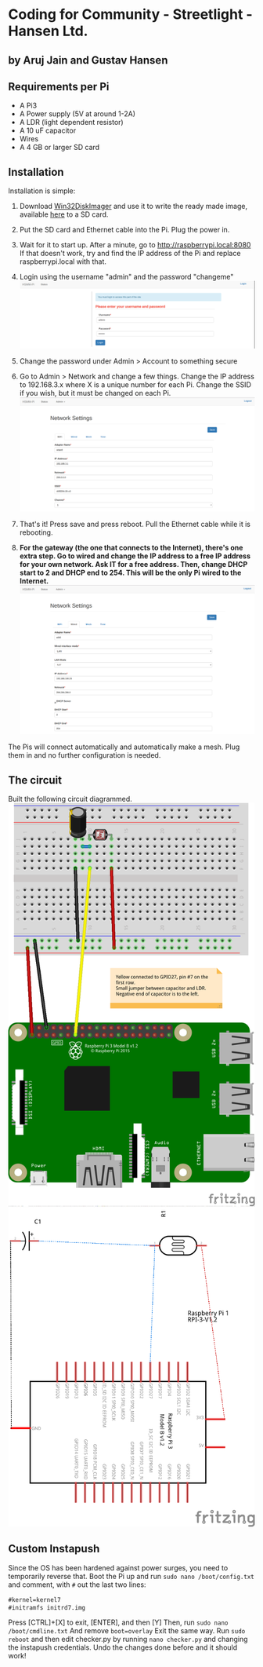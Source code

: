# Coding for Community - Streetlight - Hansen Ltd.
## by Aruj Jain and Gustav Hansen

## Requirements per Pi
 - A Pi3
 - A Power supply (5V at around 1-2A)
 - A LDR (light dependent resistor)
 - A 10 uF capacitor
 - Wires
 - A 4 GB or larger SD card

## Installation
Installation is simple:
1. Download [Win32DiskImager](https://sourceforge.net/projects/win32diskimager/)
and use it to write the ready made image, available [here]() to a SD card.

2. Put the SD card and Ethernet cable into the Pi. Plug the power in.

3. Wait for it to start up. After a minute, go to http://raspberrypi.local:8080
If that doesn't work, try and find the IP address of the Pi and replace
raspberrypi.local with that.

4. Login using the username "admin" and the password "changeme"
![Login](https://github.com/kusti8/cfc/blob/master/login.png)

5. Change the password under Admin > Account to something secure

6. Go to Admin > Network and change a few things. Change the IP address to
192.168.3.x where X is a unique number for each Pi. Change the SSID if you wish,
but it must be changed on each Pi.
![WiFi](https://github.com/kusti8/cfc/blob/master/wifi.png)

7. That's it! Press save and press reboot. Pull the Ethernet cable while it is
rebooting.

8. **For the gateway (the one that connects to the Internet),
there's one extra step. Go to wired and change the IP address to a free
IP address for your own network. Ask IT for a free address. Then, change
DHCP start to 2 and DHCP end to 254. This will be the only Pi wired to the Internet.**
![Wired](https://github.com/kusti8/cfc/blob/master/wired.png)

The Pis will connect automatically and automatically make a mesh. Plug them
in and no further configuration is needed.

## The circuit
Built the following circuit diagrammed.
![Circuit](https://github.com/kusti8/cfc/blob/master/circuit.png)
![Schematic](https://github.com/kusti8/cfc/blob/master/schematic.png)

## Custom Instapush
Since the OS has been hardened against power surges, you need to temporarily
reverse that. Boot the Pi up and run `sudo nano /boot/config.txt` and comment,
with `#` out the last two lines:
```
#kernel=kernel7
#initramfs initrd7.img
```
Press [CTRL]+[X] to exit, [ENTER], and then [Y]
Then, run `sudo nano /boot/cmdline.txt`
And remove `boot=overlay`
Exit the same way. Run `sudo reboot` and then edit checker.py by running
`nano checker.py` and changing the instapush credentials.
Undo the changes done before and it should work!

